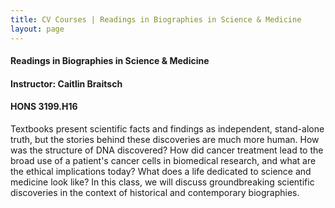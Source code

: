 ```yaml
---
title: CV Courses | Readings in Biographies in Science & Medicine
layout: page
---
```


#### Readings in Biographies in Science & Medicine

#### Instructor:  Caitlin Braitsch

#### HONS 3199.H16

Textbooks present scientific facts and findings as independent,
stand-alone truth, but the stories behind these discoveries are much
more human.  How was the structure of DNA discovered?  How did cancer
treatment lead to the broad use of a patient's cancer cells in
biomedical research, and what are the ethical implications today?
What does a life dedicated to science and medicine look like?  In this
class, we will discuss groundbreaking scientific discoveries in the
context of historical and contemporary biographies.
